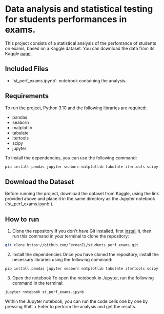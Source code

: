 # Data analysis and statistical testing for students performances in exams.

This project consists of a statistical analysis of the perfomance of students on exams, based on a Kaggle dataset. You can download the data from its Kaggle [page](https://www.kaggle.com/datasets/spscientist/students-performance-in-exams).


## Included Files

- 'st_perf_exams.ipynb': notebook containing the analysis.

## Requirements

To run the project, Python 3.10 and the following libraries are required:  
- pandas
- seaborn
- matplotlib  
- tabulate
- itertools
- scipy
- jupyter    

To install the dependencies, you can use the following command:

```bash
pip install pandas jupyter seaborn matplotlib tabulate itertools scipy  
```

## Download the Dataset
Before running the project, download the dataset from Kaggle, using the link provided above and place it in the same directory as the Jupyter notebook ('st_perf_exams.ipynb').

## How to run

1. Clone the repository
If you don't have Git installed, first [install](https://git-scm.com/) it, then run this command in your terminal to clone the repository:

```bash
git clone https://github.com/FernanZL/students_perf_exams.git
```

2. Install the dependencies
Once you have cloned the repository, install the necessary libraries using the following command:
```bash
pip install pandas jupyter seaborn matplotlib tabulate itertools scipy
```

3. Open the notebook
To open the notebook in Jupyter, run the following command in the terminal:

```bash
jupyter notebook st_perf_exams.ipynb
```

Within the Jupyter notebook, you can run the code cells one by one by pressing Shift + Enter to perform the analysis and get the results.
